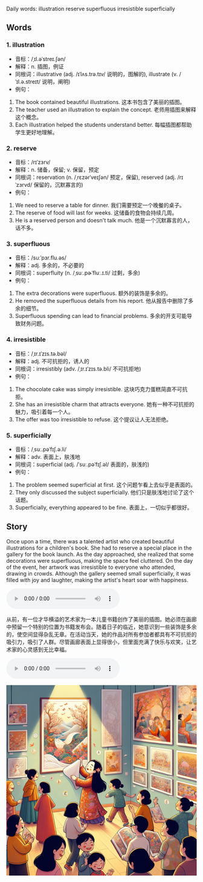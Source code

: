 Daily words: illustration reserve superfluous irresistible superficially

## Words
### 1. illustration
- 音标：/ˌɪl.əˈstreɪ.ʃən/ <span style="cursor: pointer;" onclick="document.getElementById('audio-player-1').play()"><i class="fas fa-volume-up"></i></span>
<audio id="audio-player-1" src="audios/words/illustration.mp3" style="display:none;"></audio>
- 解释：n. 插图，例证
- 同根词：illustrative (adj. /ɪˈlʌs.trə.tɪv/ 说明的，图解的), illustrate (v. /ˈɪl.ə.streɪt/ 说明，阐明)
- 例句：
1. The book contained beautiful illustrations. 
这本书包含了美丽的插图。
2. The teacher used an illustration to explain the concept. 
老师用插图来解释这个概念。
3. Each illustration helped the students understand better. 
每幅插图都帮助学生更好地理解。

### 2. reserve
- 音标：/rɪˈzɜrv/ <span style="cursor: pointer;" onclick="document.getElementById('audio-player-2').play()"><i class="fas fa-volume-up"></i></span>
<audio id="audio-player-2" src="audios/words/reserve.mp3" style="display:none;"></audio>
- 解释：n. 储备，保留; v. 保留，预定
- 同根词：reservation (n. /ˌrɛzərˈveɪʃən/ 预定，保留), reserved (adj. /rɪˈzɜrvd/ 保留的，沉默寡言的)
- 例句：
1. We need to reserve a table for dinner. 
我们需要预定一个晚餐的桌子。
2. The reserve of food will last for weeks. 
这储备的食物会持续几周。
3. He is a reserved person and doesn't talk much. 
他是一个沉默寡言的人，话不多。

### 3. superfluous
- 音标：/suːˈpɜr.flu.əs/ <span style="cursor: pointer;" onclick="document.getElementById('audio-player-3').play()"><i class="fas fa-volume-up"></i></span>
<audio id="audio-player-3" src="audios/words/superfluous.mp3" style="display:none;"></audio>
- 解释：adj. 多余的，不必要的
- 同根词：superfluity (n. /ˌsuː.pɚˈfluː.ɪ.ti/ 过剩，多余)
- 例句：
1. The extra decorations were superfluous. 
额外的装饰是多余的。
2. He removed the superfluous details from his report. 
他从报告中删除了多余的细节。
3. Superfluous spending can lead to financial problems. 
多余的开支可能导致财务问题。

### 4. irresistible
- 音标：/ˌɪr.ɪˈzɪs.tə.bəl/ <span style="cursor: pointer;" onclick="document.getElementById('audio-player-4').play()"><i class="fas fa-volume-up"></i></span>
<audio id="audio-player-4" src="audios/words/irresistible.mp3" style="display:none;"></audio>
- 解释：adj. 不可抗拒的，诱人的
- 同根词：irresistibly (adv. /ˌɪr.ɪˈzɪs.tə.bli/ 不可抗拒地)
- 例句：
1. The chocolate cake was simply irresistible. 
这块巧克力蛋糕简直不可抗拒。
2. She has an irresistible charm that attracts everyone. 
她有一种不可抗拒的魅力，吸引着每一个人。
3. The offer was too irresistible to refuse. 
这个提议让人无法拒绝。

### 5. superficially
- 音标：/ˌsuː.pəˈfɪʃ.ə.li/ <span style="cursor: pointer;" onclick="document.getElementById('audio-player-5').play()"><i class="fas fa-volume-up"></i></span>
<audio id="audio-player-5" src="audios/words/superficially.mp3" style="display:none;"></audio>
- 解释：adv. 表面上，肤浅地
- 同根词：superficial (adj. /ˈsuː.pəˈfɪʃ.əl/ 表面的，肤浅的)
- 例句：
1. The problem seemed superficial at first. 
这个问题乍看上去似乎是表面的。
2. They only discussed the subject superficially. 
他们只是肤浅地讨论了这个话题。
3. Superficially, everything appeared to be fine. 
表面上，一切似乎都很好。

## Story
Once upon a time, there was a talented artist who created beautiful illustrations for a children's book. She had to reserve a special place in the gallery for the book launch. As the day approached, she realized that some decorations were superfluous, making the space feel cluttered. On the day of the event, her artwork was irresistible to everyone who attended, drawing in crowds. Although the gallery seemed small superficially, it was filled with joy and laughter, making the artist's heart soar with happiness.

<audio controls>
  <source src="https://files.dwong.top/story/2024-09-25-english.mp3" type="audio/mpeg">
  你的浏览器不支持音频元素。
</audio>
  

从前，有一位才华横溢的艺术家为一本儿童书籍创作了美丽的插图。她必须在画廊中预留一个特别的位置为书籍发布会。随着日子的临近，她意识到一些装饰是多余的，使空间显得杂乱无章。在活动当天，她的作品对所有参加者都具有不可抗拒的吸引力，吸引了人群。尽管画廊表面上显得很小，但里面充满了快乐与欢笑，让艺术家的心灵感到无比幸福。

<audio controls>
  <source src="https://files.dwong.top/story/2024-09-25-chinese.mp3" type="audio/mpeg">
  你的浏览器不支持音频元素。
</audio>
  

![story](./images/2024-09-25.png)

